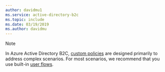 ```yaml
---
author: davidmu1
ms.service: active-directory-b2c 
ms.topic: include
ms.date: 03/19/2019
ms.author: davidmu
---
```

> [!NOTE]
> In Azure Active Directory B2C, [custom policies](../articles/active-directory-b2c/active-directory-b2c-get-started-custom.md) are designed primarily to address complex scenarios. For most scenarios, we recommend that you use built-in [user flows](../articles/active-directory-b2c/active-directory-b2c-reference-policies.md).